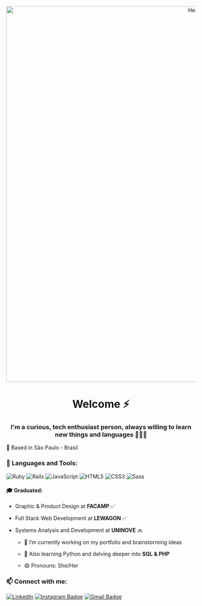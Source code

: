 <div align="center"> 
  <img src="" alt="Header" width="1000px">

  # Welcome ⚡
  ### I'm a curious, tech enthusiast person, always willing to learn new things and languages 👩🏻‍💻
</div>

 
📍 Based in São Paulo - Brasil 

### 🔧 Languages and Tools:
![Ruby](https://img.shields.io/badge/-Ruby-red?style=flat-square&logo=ruby)
![Rails](https://img.shields.io/badge/-Rails-red?style=flat-square&logo=rubyonrails)
![JavaScript](https://img.shields.io/badge/-JavaScript-yellow?style=flat-square&logo=javascript)
![HTML5](https://img.shields.io/badge/-HTML5-orange?style=flat-square&logo=html5)
![CSS3](https://img.shields.io/badge/-CSS3-blue?style=flat-square&logo=css3)
![Sass](https://img.shields.io/badge/-Sass-pink?style=flat-square&logo=sass)

#### 🎓 Graduated: 
- Graphic & Product Design at **FACAMP** ✅
  
- Full Stack Web Development at **LEWAGON** ✅
  
- Systems Analysis and Development at **UNINOVE** 🔜
                            
  - 🔭 I’m currently working on my portfolio and brainstorming ideas
     
  - 🌱 Also learning Python and delving deeper into **SQL & PHP**
   
  - 😄 Pronouns: She/Her

### 📫 Connect with me:
[![LinkedIn](https://img.shields.io/badge/-LinkedIn-blue?style=flat-square&logo=linkedin)](https://www.linkedin.com/in/raquelbiondi/)
[![Instagram Badge](https://img.shields.io/badge/-Instagram-e4405f?style=flat-square&logo=Instagram&logoColor=white&link=https://www.instagram.com/roshanjayraj/)](https://www.instagram.com/_raquelbiondi/)
[![Gmail Badge](https://img.shields.io/badge/-Gmail-d14836?style=flat-square&logo=Gmail&logoColor=white&link=mail@jayrajroshan1@gmail.com)](mailto:mail@raquelsylos@gmail.com)
